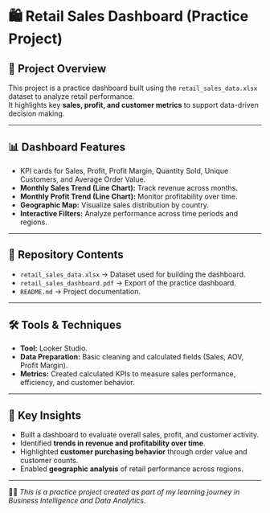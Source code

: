 
# 🛍️ Retail Sales Dashboard (Practice Project)

## 📌 Project Overview
This project is a practice dashboard built using the `retail_sales_data.xlsx` dataset to analyze retail performance.  
It highlights key **sales, profit, and customer metrics** to support data-driven decision making.

---

## 📊 Dashboard Features
- KPI cards for Sales, Profit, Profit Margin, Quantity Sold, Unique Customers, and Average Order Value.  
- **Monthly Sales Trend (Line Chart):** Track revenue across months.  
- **Monthly Profit Trend (Line Chart):** Monitor profitability over time.  
- **Geographic Map:** Visualize sales distribution by country.  
- **Interactive Filters:** Analyze performance across time periods and regions.  

---

## 📂 Repository Contents
- `retail_sales_data.xlsx` → Dataset used for building the dashboard.  
- `retail_sales_dashboard.pdf` → Export of the practice dashboard.  
- `README.md` → Project documentation.  

---

## 🛠️ Tools & Techniques
- **Tool:**  Looker Studio.  
- **Data Preparation:** Basic cleaning and calculated fields (Sales, AOV, Profit Margin).  
- **Metrics:** Created calculated KPIs to measure sales performance, efficiency, and customer behavior.  

---

## 🚀 Key Insights
- Built a dashboard to evaluate overall sales, profit, and customer activity.  
- Identified **trends in revenue and profitability over time**.  
- Highlighted **customer purchasing behavior** through order value and customer counts.  
- Enabled **geographic analysis** of retail performance across regions.  
---

👨‍💻 *This is a practice project created as part of my learning journey in Business Intelligence and Data Analytics.*  
